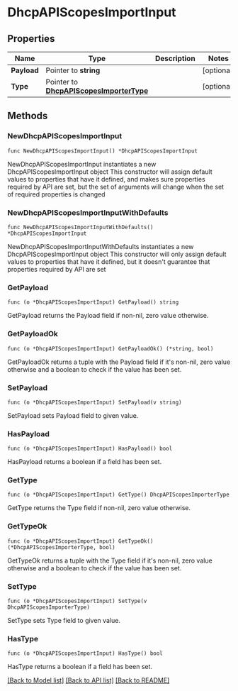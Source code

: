 # DhcpAPIScopesImportInput

## Properties

Name | Type | Description | Notes
------------ | ------------- | ------------- | -------------
**Payload** | Pointer to **string** |  | [optional] 
**Type** | Pointer to [**DhcpAPIScopesImporterType**](DhcpAPIScopesImporterType.md) |  | [optional] 

## Methods

### NewDhcpAPIScopesImportInput

`func NewDhcpAPIScopesImportInput() *DhcpAPIScopesImportInput`

NewDhcpAPIScopesImportInput instantiates a new DhcpAPIScopesImportInput object
This constructor will assign default values to properties that have it defined,
and makes sure properties required by API are set, but the set of arguments
will change when the set of required properties is changed

### NewDhcpAPIScopesImportInputWithDefaults

`func NewDhcpAPIScopesImportInputWithDefaults() *DhcpAPIScopesImportInput`

NewDhcpAPIScopesImportInputWithDefaults instantiates a new DhcpAPIScopesImportInput object
This constructor will only assign default values to properties that have it defined,
but it doesn't guarantee that properties required by API are set

### GetPayload

`func (o *DhcpAPIScopesImportInput) GetPayload() string`

GetPayload returns the Payload field if non-nil, zero value otherwise.

### GetPayloadOk

`func (o *DhcpAPIScopesImportInput) GetPayloadOk() (*string, bool)`

GetPayloadOk returns a tuple with the Payload field if it's non-nil, zero value otherwise
and a boolean to check if the value has been set.

### SetPayload

`func (o *DhcpAPIScopesImportInput) SetPayload(v string)`

SetPayload sets Payload field to given value.

### HasPayload

`func (o *DhcpAPIScopesImportInput) HasPayload() bool`

HasPayload returns a boolean if a field has been set.

### GetType

`func (o *DhcpAPIScopesImportInput) GetType() DhcpAPIScopesImporterType`

GetType returns the Type field if non-nil, zero value otherwise.

### GetTypeOk

`func (o *DhcpAPIScopesImportInput) GetTypeOk() (*DhcpAPIScopesImporterType, bool)`

GetTypeOk returns a tuple with the Type field if it's non-nil, zero value otherwise
and a boolean to check if the value has been set.

### SetType

`func (o *DhcpAPIScopesImportInput) SetType(v DhcpAPIScopesImporterType)`

SetType sets Type field to given value.

### HasType

`func (o *DhcpAPIScopesImportInput) HasType() bool`

HasType returns a boolean if a field has been set.


[[Back to Model list]](../README.md#documentation-for-models) [[Back to API list]](../README.md#documentation-for-api-endpoints) [[Back to README]](../README.md)


